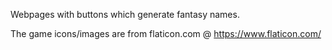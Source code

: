 Webpages with buttons which generate fantasy names. 

The game icons/images are from flaticon.com @ https://www.flaticon.com/
